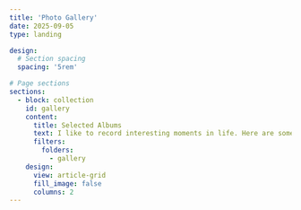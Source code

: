 ```yaml
---
title: 'Photo Gallery'
date: 2025-09-05
type: landing

design:
  # Section spacing
  spacing: '5rem'

# Page sections
sections:
  - block: collection
    id: gallery
    content:
      title: Selected Albums
      text: I like to record interesting moments in life. Here are some silhouettes from my albums.
      filters:
        folders:
          - gallery
    design:
      view: article-grid
      fill_image: false
      columns: 2
---
```

